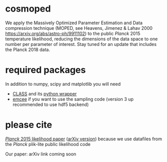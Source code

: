 # cosmoped

We apply the Massively Optimized Parameter Estimation and Data compression technique (MOPED, see Heavens, Jimenez & Lahav 2000 https://arxiv.org/abs/astro-ph/9911102) to the public *Planck* 2015 temperature likelihood, reducing the dimensions of the data space to one number per parameter of interest. Stay tuned for an update that includes the Planck 2018 data.

# required packages

In addition to numpy, scipy and matplotlib you will need
* [CLASS](http://class-code.net/) and its [python wrapper](https://github.com/lesgourg/class_public/wiki/Python-wrapper)
* [emcee](https://emcee.readthedocs.io/en/latest/user/install/) if you want to use the sampling code (version 3 up recommended to use hdf5 backend)

# please cite

[*Planck* 2015 likelihood paper](https://www.aanda.org/articles/aa/abs/2016/10/aa26926-15/aa26926-15.html) ([arXiv version](https://arxiv.org/abs/1507.02704)) because we use datafiles from the *Planck* plik-lite public likelihood code

Our paper: arXiv link coming soon
